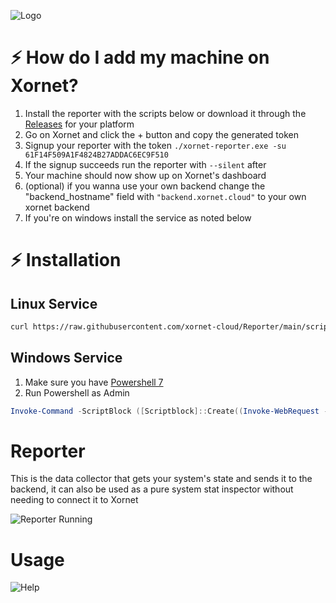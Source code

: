 ![Logo](https://cdn.discordapp.com/attachments/755597803102928966/931042317878587412/logo.svg)

# ⚡ How do I add my machine on Xornet?

1. Install the reporter with the scripts below or download it through the [Releases](https://github.com/xornet-cloud/Reporter/releases/) for your platform
2. Go on Xornet and click the + button and copy the generated token
3. Signup your reporter with the token `./xornet-reporter.exe -su 61F14F509A1F4824B27ADDAC6EC9F510`
4. If the signup succeeds run the reporter with `--silent` after
5. Your machine should now show up on Xornet's dashboard
6. (optional) if you wanna use your own backend change the "backend_hostname" field with `"backend.xornet.cloud"` to your own xornet backend
7. If you're on windows install the service as noted below

# ⚡ Installation

## Linux Service

```bash
curl https://raw.githubusercontent.com/xornet-cloud/Reporter/main/scripts/install.sh | sudo bash
```

## Windows Service
1. Make sure you have [Powershell 7](https://www.microsoft.com/store/productId/9MZ1SNWT0N5D)
2. Run Powershell as Admin
```powershell
Invoke-Command -ScriptBlock ([Scriptblock]::Create((Invoke-WebRequest -UseBasicParsing 'https://raw.githubusercontent.com/xornet-cloud/Reporter/main/scripts/install.ps1').Content))
```
# Reporter

This is the data collector that gets your system's state and sends it to the backend, it can also be used as a pure system stat inspector without needing to connect it to Xornet

![Reporter Running](https://cdn.discordapp.com/attachments/911762334979084368/916844660369010718/unknown.png)

# Usage

![Help](https://cdn.discordapp.com/attachments/915215882232406037/917175896224432238/unknown.png)
